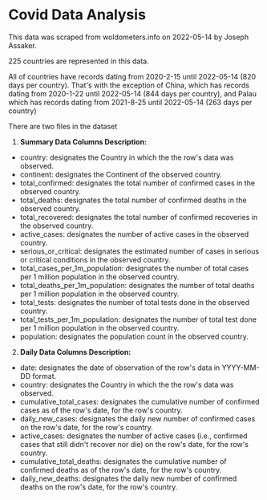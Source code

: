 
# Covid Data Analysis
This data was scraped from woldometers.info on 2022-05-14 by Joseph Assaker.

225 countries are represented in this data.

All of countries have records dating from 2020-2-15 until 2022-05-14 (820 days per country). That's with the exception of China, which has records dating from 2020-1-22 until 2022-05-14 (844 days per country), and Palau which has records dating from 2021-8-25 until 2022-05-14 (263 days per country)

There are two files in the dataset

1. **Summary Data Columns Description:**

* country: designates the Country in which the the row's data was observed.
* continent: designates the Continent of the observed country.
* total_confirmed: designates the total number of confirmed cases in the observed country.
* total_deaths: designates the total number of confirmed deaths in the observed country.
* total_recovered: designates the total number of confirmed recoveries in the observed country.
* active_cases: designates the number of active cases in the observed country.
* serious_or_critical: designates the estimated number of cases in serious or critical conditions in the observed country.
* total_cases_per_1m_population: designates the number of total cases per 1 million population in the observed country.
* total_deaths_per_1m_population: designates the number of total deaths per 1 million population in the observed country.
* total_tests: designates the number of total tests done in the observed country.
* total_tests_per_1m_population: designates the number of total test done per 1 million population in the observed country.
* population: designates the population count in the observed country.

2. **Daily Data Columns Description:**

* date: designates the date of observation of the row's data in YYYY-MM-DD format.
* country: designates the Country in which the the row's data was observed.
* cumulative_total_cases: designates the cumulative number of confirmed cases as of the row's date, for the row's country.
* daily_new_cases: designates the daily new number of confirmed cases on the row's date, for the row's country.
* active_cases: designates the number of active cases (i.e., confirmed cases that still didn't recover nor die) on the row's date, for the row's country.
* cumulative_total_deaths: designates the cumulative number of confirmed deaths as of the row's date, for the row's country.
* daily_new_deaths: designates the daily new number of confirmed deaths on the row's date, for the row's country.


